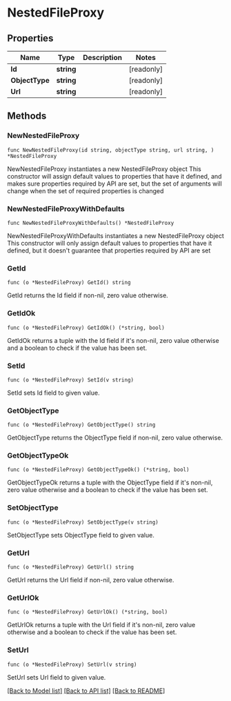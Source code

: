 # NestedFileProxy

## Properties

Name | Type | Description | Notes
------------ | ------------- | ------------- | -------------
**Id** | **string** |  | [readonly] 
**ObjectType** | **string** |  | [readonly] 
**Url** | **string** |  | [readonly] 

## Methods

### NewNestedFileProxy

`func NewNestedFileProxy(id string, objectType string, url string, ) *NestedFileProxy`

NewNestedFileProxy instantiates a new NestedFileProxy object
This constructor will assign default values to properties that have it defined,
and makes sure properties required by API are set, but the set of arguments
will change when the set of required properties is changed

### NewNestedFileProxyWithDefaults

`func NewNestedFileProxyWithDefaults() *NestedFileProxy`

NewNestedFileProxyWithDefaults instantiates a new NestedFileProxy object
This constructor will only assign default values to properties that have it defined,
but it doesn't guarantee that properties required by API are set

### GetId

`func (o *NestedFileProxy) GetId() string`

GetId returns the Id field if non-nil, zero value otherwise.

### GetIdOk

`func (o *NestedFileProxy) GetIdOk() (*string, bool)`

GetIdOk returns a tuple with the Id field if it's non-nil, zero value otherwise
and a boolean to check if the value has been set.

### SetId

`func (o *NestedFileProxy) SetId(v string)`

SetId sets Id field to given value.


### GetObjectType

`func (o *NestedFileProxy) GetObjectType() string`

GetObjectType returns the ObjectType field if non-nil, zero value otherwise.

### GetObjectTypeOk

`func (o *NestedFileProxy) GetObjectTypeOk() (*string, bool)`

GetObjectTypeOk returns a tuple with the ObjectType field if it's non-nil, zero value otherwise
and a boolean to check if the value has been set.

### SetObjectType

`func (o *NestedFileProxy) SetObjectType(v string)`

SetObjectType sets ObjectType field to given value.


### GetUrl

`func (o *NestedFileProxy) GetUrl() string`

GetUrl returns the Url field if non-nil, zero value otherwise.

### GetUrlOk

`func (o *NestedFileProxy) GetUrlOk() (*string, bool)`

GetUrlOk returns a tuple with the Url field if it's non-nil, zero value otherwise
and a boolean to check if the value has been set.

### SetUrl

`func (o *NestedFileProxy) SetUrl(v string)`

SetUrl sets Url field to given value.



[[Back to Model list]](../README.md#documentation-for-models) [[Back to API list]](../README.md#documentation-for-api-endpoints) [[Back to README]](../README.md)


